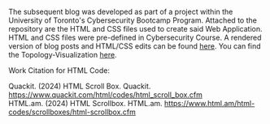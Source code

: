 The subsequent blog was developed as part of a project within the University of Toronto's Cybersecurity Bootcamp Program. Attached to the repository are the HTML and CSS files used to create said Web Application. HTML and CSS files were pre-defined in Cybersecurity Course. A rendered version of blog posts and HTML/CSS edits can be found [here](https://team4kira.github.io/Cybersecurity-Project-1/index.html). You can find the Topology-Visualization [here](https://github.com/team4kira/Topology/blob/main/README.md).

Work Citation for HTML Code: 

Quackit. (2024) HTML Scroll Box. Quackit. https://www.quackit.com/html/codes/html_scroll_box.cfm   
HTML.am. (2024) HTML Scrollbox. HTML.am. https://www.html.am/html-codes/scrollboxes/html-scrollbox.cfm 
